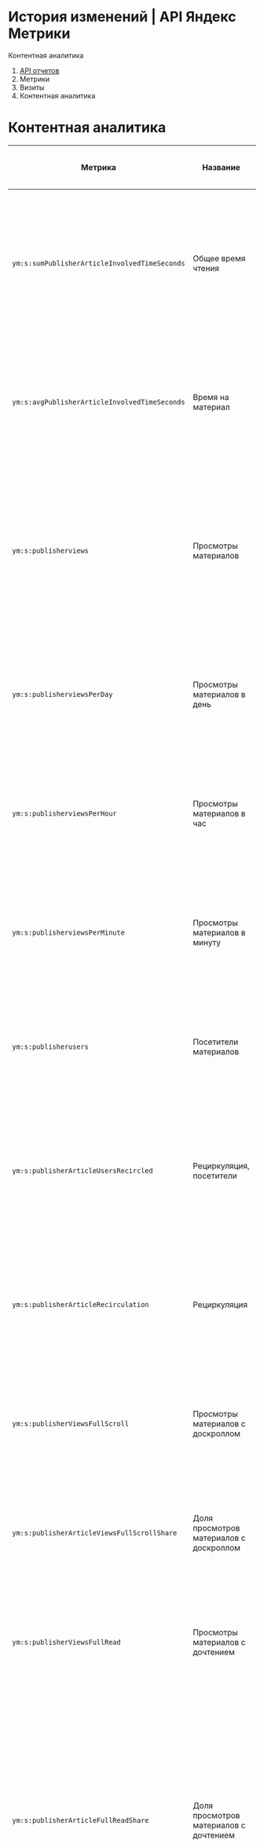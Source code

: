 # История изменений | API Яндекс Метрики

Контентная аналитика

  1. [API отчетов](../../index.md)
  2. Метрики
  3. Визиты
  4. Контентная аналитика

# Контентная аналитика

**Метрика** |  **Название** |  **Описание** |  **Тип** |  **Возможность фильтрации** |  **Минимальная дата для создания отчета**  
---|---|---|---|---|---  
`ym:s:sumPublisherArticleInvolvedTimeSeconds` |  Общее время чтения |  Совокупное время, которое потратили на чтение материала(-ов) все посетители сайта за выбранный период. Работает по множеству `Контентная аналитика`. |  `second` |  есть |  2019-04-01  
`ym:s:avgPublisherArticleInvolvedTimeSeconds` |  Время на материал |  Среднее время, которое потратили посетители материалов на чтение одного материала. Работает по множеству `Контентная аналитика`. |  `second` |  есть |  2019-04-01  
`ym:s:publisherviews` |  Просмотры материалов |  Количество просмотров материала(-ов). Учитываются просмотры всех материалов на одной странице, если их было больше одного. Работает по множеству `Контентная аналитика`. |  `int` |  есть |  2019-04-01  
`ym:s:publisherviewsPerDay` |  Просмотры материалов в день |  Отношение количества просмотров материалов к количеству дней за выбранный период. Работает по множеству `Контентная аналитика`. |  `double` |  есть |  2019-04-01  
`ym:s:publisherviewsPerHour` |  Просмотры материалов в час |  Отношение количества просмотров материалов к количеству часов за выбранный период. Работает по множеству `Контентная аналитика`. |  `double` |  есть |  2019-04-01  
`ym:s:publisherviewsPerMinute` |  Просмотры материалов в минуту |  Отношение количества просмотров материалов к количеству минут за выбранный период. Работает по множеству `Контентная аналитика`. |  `double` |  есть |  2019-04-01  
`ym:s:publisherusers` |  Посетители материалов |  Все посетители сайта, которые просмотрели хотя бы один материал. Работает по множеству `Контентная аналитика`. |  `int` |  есть |  2019-04-01  
`ym:s:publisherArticleUsersRecircled` |  Рециркуляция, посетители |  Количество посетителей, которые после просмотра материала перешли к другому контенту сайта. Работает по множеству `Контентная аналитика`. |  `double` |  есть |  2019-04-01  
`ym:s:publisherArticleRecirculation` |  Рециркуляция |  Доля посетителей, которые перешли с этого материала к другому контенту сайта. Работает по множеству `Контентная аналитика`. |  `percents` |  есть |  2019-04-01  
`ym:s:publisherViewsFullScroll` |  Просмотры материалов с доскроллом |  Количество просмотров, в которых посетители прокрутили материал до конца. Работает по множеству `Контентная аналитика`. |  `int` |  есть |  2019-04-01  
`ym:s:publisherArticleViewsFullScrollShare` |  Доля просмотров материалов с доскроллом |  Доля просмотров, в которых посетители прокрутили материал до конца. Работает по множеству `Контентная аналитика`. |  `percents` |  есть |  2019-04-01  
`ym:s:publisherViewsFullRead` |  Просмотры материалов с дочтением |  Количество просмотров, в которых посетители прочитали материал до конца. Работает по множеству `Контентная аналитика`. |  `int` |  есть |  2019-04-01  
`ym:s:publisherArticleFullReadShare` |  Доля просмотров материалов с дочтением |  Доля просмотров материалов с дочтением относительно материалов с доскроллом. Дочтения показывают, какой процент посетителей долистали материал до конца и при этом читали его со скоростью не больше 60 знаков в секунду. Работает по множеству `Контентная аналитика`. |  `percents` |  есть |  2019-04-01  
`ym:s:publisherMobileOrTabletViews` |  Мобильные просмотры материалов |  Просмотры материала(-ов) с мобильных устройств — телефонов или планшетов. Работает по множеству `Контентная аналитика`. |  `int` |  есть |  2019-04-01  
`ym:s:publisherMobileOrTabletViewsShare` |  Доля мобильных просмотров материалов |  Доля просмотров материала(-ов) с мобильных устройств — телефонов или планшетов. Работает по множеству `Контентная аналитика`. |  `percents` |  есть |  2019-04-01  
  
### Была ли статья полезна?

ДаНет

Предыдущая

[Монетизация Adfox](adfox.md)

Следующая

[Целевые события на Яндексе](vacuum.md)